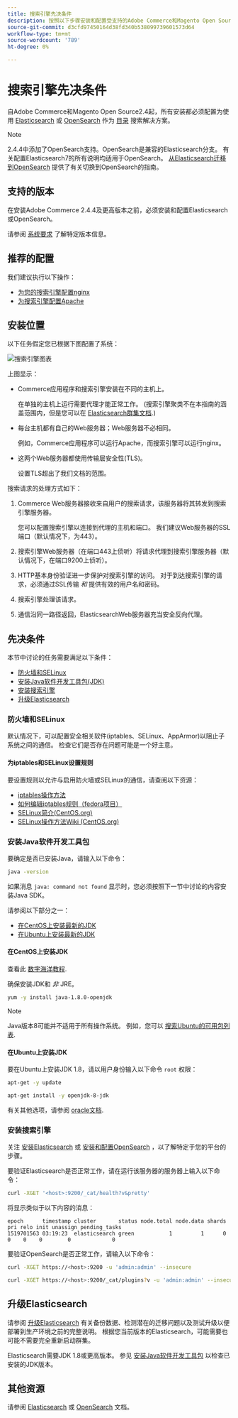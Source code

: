 ```yaml
---
title: 搜索引擎先决条件
description: 按照以下步骤安装和配置受支持的Adobe Commerce和Magento Open Source本地安装的搜索引擎软件。
source-git-commit: d3cfd97450164d38fd340b538099739601573d64
workflow-type: tm+mt
source-wordcount: '789'
ht-degree: 0%

---
```



# 搜索引擎先决条件

自Adobe Commerce和Magento Open Source2.4起，所有安装都必须配置为使用 [Elasticsearch](https://www.elastic.co) 或 [OpenSearch](https://opensearch.org/) 作为 [目录](https://glossary.magento.com/catalog) 搜索解决方案。

>[!NOTE]
>
>2.4.4中添加了OpenSearch支持。OpenSearch是兼容的Elasticsearch分支。 有关配置Elasticsearch7的所有说明均适用于OpenSearch。 [从Elasticsearch迁移到OpenSearch](../../../upgrade/prepare/opensearch-migration.md) 提供了有关切换到OpenSearch的指南。

## 支持的版本

在安装Adobe Commerce 2.4.4及更高版本之前，必须安装和配置Elasticsearch或OpenSearch。

请参阅 [系统要求](../../system-requirements.md) 了解特定版本信息。

## 推荐的配置

我们建议执行以下操作：

* [为您的搜索引擎配置nginx](configure-nginx.md)
* [为搜索引擎配置Apache](configure-apache.md)

## 安装位置

以下任务假定您已根据下图配置了系统：

![搜索引擎图表](../../../assets/installation/search-engine-config.svg)

上图显示：

* Commerce应用程序和搜索引擎安装在不同的主机上。

   在单独的主机上运行需要代理才能正常工作。 (搜索引擎聚类不在本指南的涵盖范围内，但是您可以在 [Elasticsearch群集文档](https://www.elastic.co/guide/en/elasticsearch/guide/current/distributed-cluster.html).)

* 每台主机都有自己的Web服务器；Web服务器不必相同。

   例如，Commerce应用程序可以运行Apache，而搜索引擎可以运行nginx。

* 这两个Web服务器都使用传输层安全性(TLS)。

   设置TLS超出了我们文档的范围。

搜索请求的处理方式如下：

1. Commerce Web服务器接收来自用户的搜索请求，该服务器将其转发到搜索引擎服务器。

   您可以配置搜索引擎以连接到代理的主机和端口。 我们建议Web服务器的SSL端口（默认情况下，为443）。

1. 搜索引擎Web服务器（在端口443上侦听）将请求代理到搜索引擎服务器（默认情况下，在端口9200上侦听）。

1. HTTP基本身份验证进一步保护对搜索引擎的访问。 对于到达搜索引擎的请求，必须通过SSL传输 *和* 提供有效的用户名和密码。

1. 搜索引擎处理该请求。

1. 通信沿同一路径返回，ElasticsearchWeb服务器充当安全反向代理。

## 先决条件

本节中讨论的任务需要满足以下条件：

* [防火墙和SELinux](#firewall-and-selinux)
* [安装Java软件开发工具包(JDK)](#install-the-java-software-development-kit)
* [安装搜索引擎](#install-the-search-engine)
* [升级Elasticsearch](#upgrading-elasticsearch)

### 防火墙和SELinux

默认情况下，可以配置安全相关软件(iptables、SELinux、AppArmor)以阻止子系统之间的通信。 检查它们是否存在问题可能是一个好主意。

#### 为iptables和SELinux设置规则

要设置规则以允许与启用防火墙或SELinux的通信，请查阅以下资源：

* [iptables操作方法](https://help.ubuntu.com/community/IptablesHowTo)
* [如何编辑iptables规则（fedora项目）](https://fedoraproject.org/wiki/How_to_edit_iptables_rules)
* [SELinux简介(CentOS.org)](https://www.centos.org)
* [SELinux操作方法Wiki (CentOS.org)](https://wiki.centos.org/HowTos/SELinux)

### 安装Java软件开发工具包

要确定是否已安装Java，请输入以下命令：

```bash
java -version
```

如果消息 `java: command not found` 显示时，您必须按照下一节中讨论的内容安装Java SDK。

请参阅以下部分之一：

* [在CentOS上安装最新的JDK](#install-the-jdk-on-centos)
* [在Ubuntu上安装最新的JDK](#install-the-jdk-on-ubuntu)

#### 在CentOS上安装JDK

查看此 [数字海洋教程](https://www.digitalocean.com/community/tutorials/how-to-install-java-on-centos-and-fedora#install-oracle-java-8).

确保安装JDK和 *非* JRE。

```bash
yum -y install java-1.8.0-openjdk
```

>[!NOTE]
>
>Java版本8可能并不适用于所有操作系统。 例如，您可以 [搜索Ubuntu的可用包列表](https://packages.ubuntu.com/).

#### 在Ubuntu上安装JDK

要在Ubuntu上安装JDK 1.8，请以用户身份输入以下命令 `root` 权限：

```bash
apt-get -y update
```

```bash
apt-get install -y openjdk-8-jdk
```

有关其他选项，请参阅 [oracle文档](https://docs.oracle.com/javase/8/docs/technotes/guides/install/install_overview.html).

### 安装搜索引擎

关注 [安装Elasticsearch](https://www.elastic.co/guide/en/elasticsearch/reference/current/install-elasticsearch.html) 或 [安装和配置OpenSearch](https://opensearch.org/docs/latest/opensearch/install/index/) ，以了解特定于您的平台的步骤。

要验证Elasticsearch是否正常工作，请在运行该服务器的服务器上输入以下命令：

```bash
curl -XGET '<host>:9200/_cat/health?v&pretty'
```

将显示类似于以下内容的消息：

```terminal
epoch      timestamp cluster       status node.total node.data shards pri relo init unassign pending_tasks
1519701563 03:19:23  elasticsearch green           1         1      0   0    0    0        0             0
```

要验证OpenSearch是否正常工作，请输入以下命令：

```bash
curl -XGET https://<host>:9200 -u 'admin:admin' --insecure
```

```bash
curl -XGET https://<host>:9200/_cat/plugins?v -u 'admin:admin' --insecure
```

## 升级Elasticsearch

请参阅 [升级Elasticsearch](https://www.elastic.co/guide/en/elasticsearch/reference/current/setup-upgrade.html) 有关备份数据、检测潜在的迁移问题以及测试升级以便部署到生产环境之前的完整说明。 根据您当前版本的Elasticsearch，可能需要也可能不需要完全重新启动群集。

Elasticsearch需要JDK 1.8或更高版本。 参见 [安装Java软件开发工具包](#install-the-java-software-development-kit) 以检查已安装的JDK版本。

## 其他资源

请参阅 [Elasticsearch](https://www.elastic.co/guide/en/elasticsearch/reference/current/index.html) 或 [OpenSearch](https://opensearch.org/docs/latest/) 文档。
